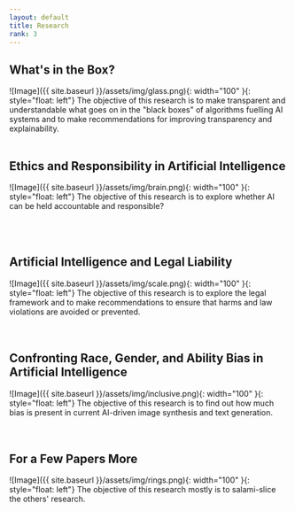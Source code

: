 ```yaml
---
layout: default
title: Research
rank: 3
---
```


## What's in the Box?
![Image]({{ site.baseurl }}/assets/img/glass.png){: width="100" }{: style="float: left"} 
The objective of this research is to make transparent and understandable what goes on in the "black boxes" of algorithms fuelling AI systems and to make recommendations for improving transparency and explainability.
<br><br>

## Ethics and Responsibility in Artificial Intelligence
![Image]({{ site.baseurl }}/assets/img/brain.png){: width="100" }{: style="float: left"} 
The objective of this research is to explore whether AI can be held accountable and responsible?
<br><br><br><br>

## Artificial Intelligence and Legal Liability
![Image]({{ site.baseurl }}/assets/img/scale.png){: width="100" }{: style="float: left"} 
The objective of this research is to explore the legal framework and to make recommendations to ensure that harms and law violations are avoided or prevented.
<br><br><br>

## Confronting Race, Gender, and Ability Bias in Artificial Intelligence
![Image]({{ site.baseurl }}/assets/img/inclusive.png){: width="100" }{: style="float: left"} 
The objective of this research is to find out how much bias is present in current AI-driven image synthesis and text generation.
<br><br><br>

## For a Few Papers More
![Image]({{ site.baseurl }}/assets/img/rings.png){: width="100" }{: style="float: left"} 
The objective of this research mostly is to salami-slice the others' research.
